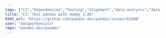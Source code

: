 ```yaml
---
tags: ["CI","Dependencies","Testing","alignment","data-analysis","data-science","flexible","pandas","python"]
title: "CI: Test pandas with numpy 1.26"
html_url: "https://github.com/pandas-dev/pandas/issues/61588"
user: "datapythonista"
repo: "pandas-dev/pandas"
---
```


